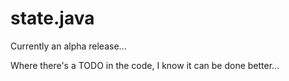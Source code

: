 state.java
==========

Currently an alpha release...

Where there's a TODO in the code, I know it can be done better...
